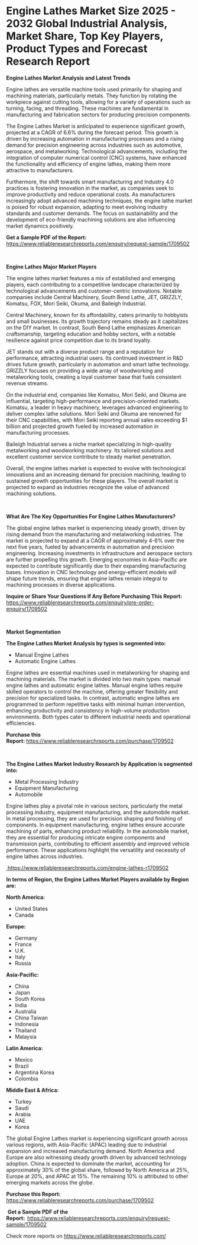 <p><h1>Engine Lathes Market Size 2025 - 2032 Global Industrial Analysis, Market Share, Top Key Players, Product Types and Forecast Research Report</h1></p><p><strong>Engine Lathes Market Analysis and Latest Trends</strong></p>
<p><p>Engine lathes are versatile machine tools used primarily for shaping and machining materials, particularly metals. They function by rotating the workpiece against cutting tools, allowing for a variety of operations such as turning, facing, and threading. These machines are fundamental in manufacturing and fabrication sectors for producing precision components.</p><p>The Engine Lathes Market is anticipated to experience significant growth, projected at a CAGR of 6.6% during the forecast period. This growth is driven by increasing automation in manufacturing processes and a rising demand for precision engineering across industries such as automotive, aerospace, and metalworking. Technological advancements, including the integration of computer numerical control (CNC) systems, have enhanced the functionality and efficiency of engine lathes, making them more attractive to manufacturers.</p><p>Furthermore, the shift towards smart manufacturing and Industry 4.0 practices is fostering innovation in the market, as companies seek to improve productivity and reduce operational costs. As manufacturers increasingly adopt advanced machining techniques, the engine lathe market is poised for robust expansion, adapting to meet evolving industry standards and customer demands. The focus on sustainability and the development of eco-friendly machining solutions are also influencing market dynamics positively.</p></p>
<p><strong>Get a Sample PDF of the Report:&nbsp;</strong> <a href="https://www.reliableresearchreports.com/enquiry/request-sample/1709502?utm_campaign=3430&utm_medium=2&utm_source=Github&utm_content=ia&utm_term=27032025&utm_id=engine-lathes">https://www.reliableresearchreports.com/enquiry/request-sample/1709502</a></p>
<p>&nbsp;</p>
<p><strong>Engine Lathes Major Market Players</strong></p>
<p><p>The engine lathes market features a mix of established and emerging players, each contributing to a competitive landscape characterized by technological advancements and customer-centric innovations. Notable companies include Central Machinery, South Bend Lathe, JET, GRIZZLY, Komatsu, FOX, Mori Seiki, Okuma, and Baileigh Industrial.</p><p>Central Machinery, known for its affordability, caters primarily to hobbyists and small businesses. Its growth trajectory remains steady as it capitalizes on the DIY market. In contrast, South Bend Lathe emphasizes American craftsmanship, targeting education and hobby sectors, with a notable resilience against price competition due to its brand loyalty.</p><p>JET stands out with a diverse product range and a reputation for performance, attracting industrial users. Its continued investment in R&D drives future growth, particularly in automation and smart lathe technology. GRIZZLY focuses on providing a wide array of woodworking and metalworking tools, creating a loyal customer base that fuels consistent revenue streams.</p><p>On the industrial end, companies like Komatsu, Mori Seiki, and Okuma are influential, targeting high-performance and precision-oriented markets. Komatsu, a leader in heavy machinery, leverages advanced engineering to deliver complex lathe solutions. Mori Seiki and Okuma are renowned for their CNC capabilities, with Mori Seiki reporting annual sales exceeding $1 billion and projected growth fueled by increased automation in manufacturing processes.</p><p>Baileigh Industrial serves a niche market specializing in high-quality metalworking and woodworking machinery. Its tailored solutions and excellent customer service contribute to steady market penetration.</p><p>Overall, the engine lathes market is expected to evolve with technological innovations and an increasing demand for precision machining, leading to sustained growth opportunities for these players. The overall market is projected to expand as industries recognize the value of advanced machining solutions.</p></p>
<p>&nbsp;</p>
<p><strong>What Are The Key Opportunities For Engine Lathes Manufacturers?</strong></p>
<p><p>The global engine lathes market is experiencing steady growth, driven by rising demand from the manufacturing and metalworking industries. The market is projected to expand at a CAGR of approximately 4-6% over the next five years, fueled by advancements in automation and precision engineering. Increasing investments in infrastructure and aerospace sectors are further propelling this growth. Emerging economies in Asia-Pacific are expected to contribute significantly due to their expanding manufacturing bases. Innovation in CNC technology and energy-efficient models will shape future trends, ensuring that engine lathes remain integral to machining processes in diverse applications.</p></p>
<p><strong>Inquire or Share Your Questions If Any Before Purchasing This Report:</strong> <a href="https://www.reliableresearchreports.com/enquiry/pre-order-enquiry/1709502?utm_campaign=3430&utm_medium=2&utm_source=Github&utm_content=ia&utm_term=27032025&utm_id=engine-lathes">https://www.reliableresearchreports.com/enquiry/pre-order-enquiry/1709502</a></p>
<p>&nbsp;</p>
<p><strong>Market Segmentation</strong></p>
<p><strong>The Engine Lathes Market Analysis by types is segmented into:</strong></p>
<p><ul><li>Manual Engine Lathes</li><li>Automatic Engine Lathes</li></ul></p>
<p><p>Engine lathes are essential machines used in metalworking for shaping and machining materials. The market is divided into two main types: manual engine lathes and automatic engine lathes. Manual engine lathes require skilled operators to control the machine, offering greater flexibility and precision for specialized tasks. In contrast, automatic engine lathes are programmed to perform repetitive tasks with minimal human intervention, enhancing productivity and consistency in high-volume production environments. Both types cater to different industrial needs and operational efficiencies.</p></p>
<p><strong>Purchase this Report:&nbsp;</strong><a href="https://www.reliableresearchreports.com/purchase/1709502?utm_campaign=3430&utm_medium=2&utm_source=Github&utm_content=ia&utm_term=27032025&utm_id=engine-lathes">https://www.reliableresearchreports.com/purchase/1709502</a></p>
<p>&nbsp;</p>
<p><strong>The Engine Lathes Market Industry Research by Application is segmented into:</strong></p>
<p><ul><li>Metal Processing Industry</li><li>Equipment Manufacturing</li><li>Automobile</li></ul></p>
<p><p>Engine lathes play a pivotal role in various sectors, particularly the metal processing industry, equipment manufacturing, and the automobile market. In metal processing, they are used for precision shaping and finishing of components. In equipment manufacturing, engine lathes ensure accurate machining of parts, enhancing product reliability. In the automobile market, they are essential for producing intricate engine components and transmission parts, contributing to efficient assembly and improved vehicle performance. These applications highlight the versatility and necessity of engine lathes across industries.</p></p>
<p><a href="https://www.reliableresearchreports.com/engine-lathes-r1709502?utm_campaign=3430&utm_medium=2&utm_source=Github&utm_content=ia&utm_term=27032025&utm_id=engine-lathes">&nbsp;https://www.reliableresearchreports.com/engine-lathes-r1709502</a></p>
<p><strong>In terms of Region, the Engine Lathes Market Players available by Region are:</strong></p>
<p>
    <p> <strong> North America: </strong>
        <ul>
            <li>United States</li>
            <li>Canada</li>
        </ul>
        </p> 
    <p> <strong> Europe: </strong>
        <ul>
            <li>Germany</li>
            <li>France</li>
            <li>U.K.</li>
            <li>Italy</li>
            <li>Russia</li>
        </ul>
        </p> 
    <p> <strong> Asia-Pacific: </strong>
        <ul>
            <li>China</li>
            <li>Japan</li>
            <li>South Korea</li>
            <li>India</li>
            <li>Australia</li>
            <li>China Taiwan</li>
            <li>Indonesia</li>
            <li>Thailand</li>
            <li>Malaysia</li>
        </ul>
        </p> 
    <p> <strong> Latin America: </strong>
        <ul>
            <li>Mexico</li>
            <li>Brazil</li>
            <li>Argentina Korea</li>
            <li>Colombia</li>
        </ul>
        </p> 
    <p> <strong> Middle East & Africa: </strong>
        <ul>
            <li>Turkey</li>
            <li>Saudi</li>
            <li>Arabia</li>
            <li>UAE</li>
            <li>Korea</li>
        </ul>
    </p>
    </p>
<p><p>The global Engine Lathes market is experiencing significant growth across various regions, with Asia-Pacific (APAC) leading due to industrial expansion and increased manufacturing demand. North America and Europe are also witnessing steady growth driven by advanced technology adoption. China is expected to dominate the market, accounting for approximately 30% of the global share, followed by North America at 25%, Europe at 20%, and APAC at 15%. The remaining 10% is attributed to other emerging markets across the globe.</p></p>
<p><strong>Purchase this Report: </strong><a href="https://www.reliableresearchreports.com/purchase/1709502?utm_campaign=3430&utm_medium=2&utm_source=Github&utm_content=ia&utm_term=27032025&utm_id=engine-lathes">https://www.reliableresearchreports.com/purchase/1709502</a></p>
<p>&nbsp;<strong>Get a Sample PDF of the Report:&nbsp;&nbsp;</strong><a href="https://www.reliableresearchreports.com/enquiry/request-sample/1709502?utm_campaign=3430&utm_medium=2&utm_source=Github&utm_content=ia&utm_term=27032025&utm_id=engine-lathes">https://www.reliableresearchreports.com/enquiry/request-sample/1709502</a></p>
<p><strong></strong></p>
<p>Check more reports on <a href="https://www.reliableresearchreports.com/?utm_campaign=3430&utm_medium=2&utm_source=Github&utm_content=ia&utm_term=27032025&utm_id=engine-lathes">https://www.reliableresearchreports.com/</a></p>